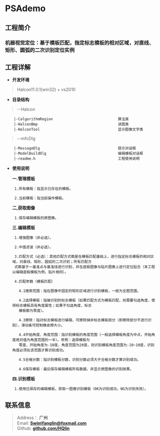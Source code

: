 # PSAdemo

## 工程简介

### 机器视觉定位：基于模板匹配，指定标志模板的相对区域，对直线、矩形、圆弧的二次识别定位实例

## 工程详解

- **开发环境**
	
>Halcon11.0.1(win32) + vs2010

- **目录结构** 

>--Halcon

        |-CalgorithmRegion                              算法类	
        |-HalconBmp                                     读图类
        |-HalconTool                                    显示图像文字类
		
>--mfcDlg

        |-MassageDlg                                    提示对话框		
        |-ModelBuildDlg                                 编辑模板对话框		
        |-readme.h                                      工程使用说明
	
- **使用说明** 

  **一.管理模板**
	
       1.所有模板：指显示已存在的模板。
		
       2.当前模板：指当前操作模板。

  **二,获取图像**
	
       1.保存编辑模板的原图像。

  **三.编辑模板**
	
       1.增强图像（非必选）。
		
       2.中值滤波（非必选）。
		
       3.匹配方式（必选）：其他匹配方式都是在模板匹配基础上，进行指定标志模板的相对区域，对直线、矩形、圆弧的二次识别；所有匹配方
       式都基于一基准点与基准线进行识别，并在底板图像与贴片图像上进行定位贴合（本工程以编辑底板模板为例，贴片相同）。
			
       4.匹配参数（模板匹配）
		
         4.1搜索范围：指在图像中固定的矩形区域进行识别模板，一般为全图范围。
			
         4.2选择模板：指被识别的标志模板（如果匹配方式为模板匹配，则需要勾选角度，使得标志模板具有角度属性；如果不勾选角度，标志
         模板都为零度）。
			
         4.3擦除：指对标志模板进行编辑，可擦除掉非标志模板部分（即擦除部分不进行识别），滑动条可控制橡皮擦大小。
			
         4.4开始角度、角度范围：指识别模板的角度范围（一般选择模板角度为中点，开始角度绝对值为角度范围的一半）。举例：选择模板为
         零度，开始角度为-10度，角度范围为20度，则识别模板角度范围为-10~10度，识别角度必须在该范围才算识别成功。
			
         4.5合格分数：指识别模板分数，识别分数必须大于合格分数才算识别成功。
			
         4.6保存模板：最后保存编辑模板所有数据，并显示原图像的识别效果。	

  **四.识别模板**
	
       1.使用已保存的编辑模板，获取一图像识别模板（0K为识别成功，NG为识别失败）。

## 联系信息

> Address：     **广州**  
> Email:        [**SwimYanglin@foxmail.com**][email-addr]  
> Github:       [**github.com/HQlin**][github-site]  

[email-addr]: mailto:SwimYanglin@foxmail.com
[github-site]: https://github.com/HQlin
